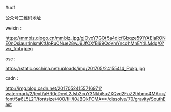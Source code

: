 #udf


公众号二维码地址

weixin :

https://mmbiz.qlogo.cn/mmbiz_jpg/gjOvoY7GOt5a4dicfGbqze591YAEiaRONE0nOsiaur4nlsmKtUpRuONue28wJ9JfOXfBl99OoVmYncohMnEY4LMdg/0?wx_fmt=jpeg

osc :

https://static.oschina.net/uploads/img/201705/24155414_Pukg.jpg

csdn :

http://img.blog.csdn.net/20170524155716971?watermark/2/text/aHR0cDovL2Jsb2cuY3Nkbi5uZXQvd2FuZ2thbmc4MA==/font/5a6L5L2T/fontsize/400/fill/I0JBQkFCMA==/dissolve/70/gravity/SouthEast